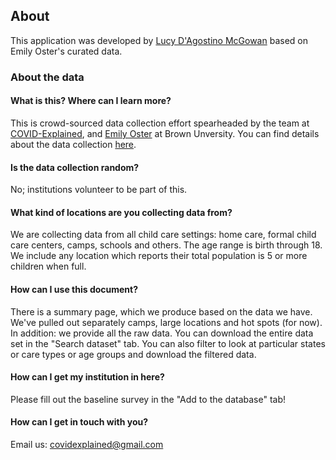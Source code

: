 ## About

This application was developed by [Lucy D'Agostino McGowan](https://twitter.com/lucystats) based on Emily Oster's curated data.

### About the data

#### What is this? Where can I learn more?	

This is crowd-sourced data collection effort spearheaded by the team at [COVID-Explained](https://explaincovid.org), and [Emily Oster](https://emilyoster.net) at Brown Unversity. You can find details about the data collection [here](https://explaincovid.org/kids/covid-19-and-children-our-crowd-sourced-data/).
	
#### Is the data collection random?	

No; institutions volunteer to be part of this.  
	
#### What kind of locations are you collecting data from?

We are collecting data from all child care settings: home care, formal child care centers, camps, schools and others.  The age range is birth through 18. We include any location which reports their total population is 5 or more children when full.
	
#### How can I use this document?

There is a summary page, which we produce based on the data we have. We've pulled out separately camps, large locations and hot spots (for now).  In addition: we provide all the raw data.  You can download the entire data set in the "Search dataset" tab.  You can also filter to look at particular states or care types or age groups and download the filtered data.
	
#### How can I get my institution in here?	

Please fill out the baseline survey in the "Add to the database" tab!
	
#### How can I get in touch with you?	

Email us: covidexplained@gmail.com